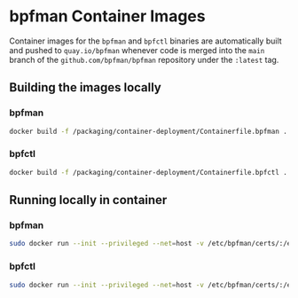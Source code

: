 # bpfman Container Images

Container images for the `bpfman` and `bpfctl` binaries are automatically built and
pushed to `quay.io/bpfman` whenever code is merged into the `main` branch of the
`github.com/bpfman/bpfman` repository under the `:latest` tag.

## Building the images locally

### bpfman

```sh
docker build -f /packaging/container-deployment/Containerfile.bpfman . -t bpfman:local
```

### bpfctl

```sh
docker build -f /packaging/container-deployment/Containerfile.bpfctl . -t bpfctl:local
```

## Running locally in container

### bpfman

```sh
sudo docker run --init --privileged --net=host -v /etc/bpfman/certs/:/etc/bpfman/certs/ -v /sys/fs/bpf:/sys/fs/bpf quay.io/bpfman/bpfman:latest
```

### bpfctl 

```sh
sudo docker run --init --privileged --net=host -v /etc/bpfman/certs/:/etc/bpfman/certs/ quay.io/bpfman/bpfctl:latest <COMMANDS>
```
